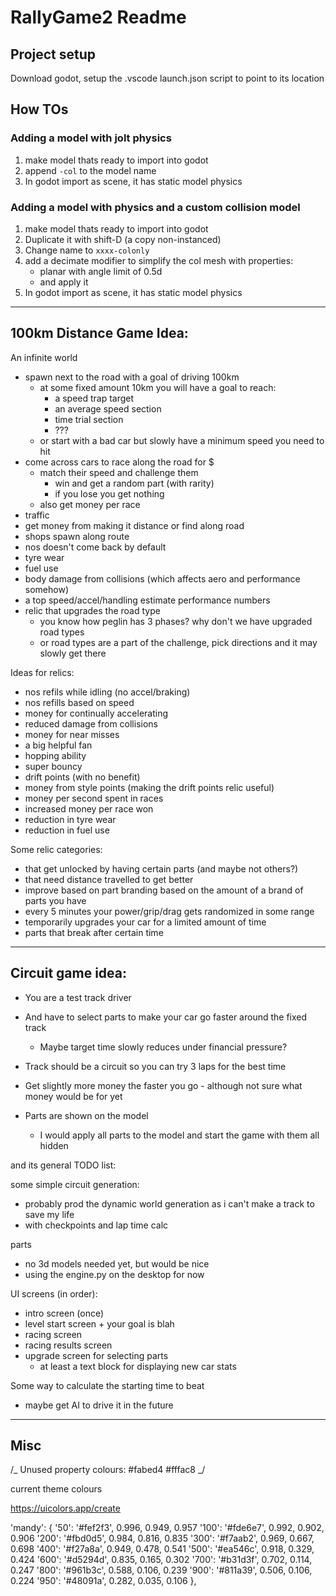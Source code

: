 # RallyGame2 Readme

## Project setup

Download godot, setup the .vscode launch.json script to point to its location

## How TOs

### Adding a model with jolt physics

1. make model thats ready to import into godot
1. append `-col` to the model name
1. In godot import as scene, it has static model physics

### Adding a model with physics and a custom collision model

1. make model thats ready to import into godot
1. Duplicate it with shift-D (a copy non-instanced)
1. Change name to `xxxx-colonly`
1. add a decimate modifier to simplify the col mesh with properties:
    - planar with angle limit of 0.5d
    - and apply it
1. In godot import as scene, it has static model physics

---

## 100km Distance Game Idea:

An infinite world

-   spawn next to the road with a goal of driving 100km
    -   at some fixed amount 10km you will have a goal to reach:
        -   a speed trap target
        -   an average speed section
        -   time trial section
        -   ???
    -   or start with a bad car but slowly have a minimum speed you need to hit
-   come across cars to race along the road for $
    -   match their speed and challenge them
        -   win and get a random part (with rarity)
        -   if you lose you get nothing
    -   also get money per race
-   traffic
-   get money from making it distance or find along road
-   shops spawn along route
-   nos doesn't come back by default
-   tyre wear
-   fuel use
-   body damage from collisions (which affects aero and performance somehow)
-   a top speed/accel/handling estimate performance numbers
-   relic that upgrades the road type
    -   you know how peglin has 3 phases? why don't we have upgraded road types
    -   or road types are a part of the challenge, pick directions and it may slowly get there

Ideas for relics:

-   nos refils while idling (no accel/braking)
-   nos refills based on speed
-   money for continually accelerating
-   reduced damage from collisions
-   money for near misses
-   a big helpful fan
-   hopping ability
-   super bouncy
-   drift points (with no benefit)
-   money from style points (making the drift points relic useful)
-   money per second spent in races
-   increased money per race won
-   reduction in tyre wear
-   reduction in fuel use

Some relic categories:

-   that get unlocked by having certain parts (and maybe not others?)
-   that need distance travelled to get better
-   improve based on part branding based on the amount of a brand of parts you have
-   every 5 minutes your power/grip/drag gets randomized in some range
-   temporarily upgrades your car for a limited amount of time
-   parts that break after certain time

---

## Circuit game idea:

-   You are a test track driver
-   And have to select parts to make your car go faster around the fixed track

    -   Maybe target time slowly reduces under financial pressure?

-   Track should be a circuit so you can try 3 laps for the best time

-   Get slightly more money the faster you go - although not sure what money would be for yet

-   Parts are shown on the model
    -   I would apply all parts to the model and start the game with them all hidden

and its general TODO list:

some simple circuit generation:

-   probably prod the dynamic world generation as i can't make a track to save my life
-   with checkpoints and lap time calc

parts

-   no 3d models needed yet, but would be nice
-   using the engine.py on the desktop for now

UI screens (in order):

-   intro screen (once)
-   level start screen + your goal is blah
-   racing screen
-   racing results screen
-   upgrade screen for selecting parts
    -   at least a text block for displaying new car stats

Some way to calculate the starting time to beat

-   maybe get AI to drive it in the future

---

## Misc

/_
Unused property colours:
#fabed4
#fffac8
_/

current theme colours

https://uicolors.app/create

'mandy': {
'50': '#fef2f3', 0.996, 0.949, 0.957
'100': '#fde6e7', 0.992, 0.902, 0.906
'200': '#fbd0d5', 0.984, 0.816, 0.835
'300': '#f7aab2', 0.969, 0.667, 0.698
'400': '#f27a8a', 0.949, 0.478, 0.541
'500': '#ea546c', 0.918, 0.329, 0.424
'600': '#d5294d', 0.835, 0.165, 0.302
'700': '#b31d3f', 0.702, 0.114, 0.247
'800': '#961b3c', 0.588, 0.106, 0.239
'900': '#811a39', 0.506, 0.106, 0.224
'950': '#48091a', 0.282, 0.035, 0.106
},
